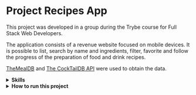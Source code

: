 # Project Recipes App

This project was developed in a group during the Trybe course for Full Stack Web Developers. 

The application consists of a revenue website focused on mobile devices.
It is possible to list, search by name and ingredients, filter, favorite and follow the progress of the preparation of food and drink recipes.

[TheMealDB](https://www.themealdb.com/) and [The CockTailDB API](https://www.thecocktaildb.com/api.php) were used to obtain the data.

<details>
  <summary><strong>Skills</strong></summary><br />

 In this project, the following skills were developed:
 
  - Use _React_ to develop a web mobile page
  - Use _Redux_ to manage state
  - Use the _React-Redux_ library
  - Use the _Redux_ to manage state
  - Use _RTL_ do develop tests
  - Use _CSS_ for styling
  
</details>

<details>
  <summary><strong>How to run this project</strong></summary><br />

1. Create a fork of this project and follow this tutorial from [how to fork](https://docs.github.com/en/get-started/quickstart/contributing-to-projects).

2. After the fork is done, clone the created repository to your computer.

3. Run the following:
```sh
npm install
```
4. and then
```sh
npm start
```
</details>


